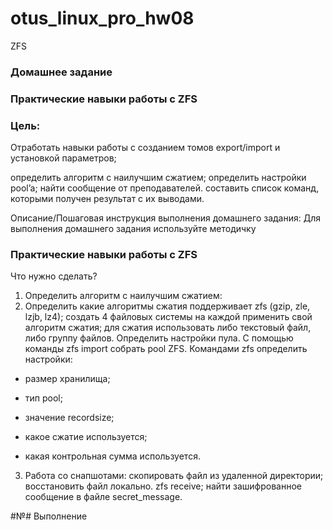 # otus_linux_pro_hw08
 ZFS


### Домашнее задание
### Практические навыки работы с ZFS

### Цель:
Отработать навыки работы с созданием томов export/import и установкой параметров;

определить алгоритм с наилучшим сжатием;
определить настройки pool’a;
найти сообщение от преподавателей.
составить список команд, которыми получен результат с их выводами.

Описание/Пошаговая инструкция выполнения домашнего задания:
Для выполнения домашнего задания используйте методичку

### Практические навыки работы с ZFS

Что нужно сделать?

1. Определить алгоритм с наилучшим сжатием:
2. Определить какие алгоритмы сжатия поддерживает zfs (gzip, zle, lzjb, lz4);
создать 4 файловых системы на каждой применить свой алгоритм сжатия;
для сжатия использовать либо текстовый файл, либо группу файлов.
Определить настройки пула.
С помощью команды zfs import собрать pool ZFS.
Командами zfs определить настройки:
   
- размер хранилища;
    
- тип pool;
    
- значение recordsize;
   
- какое сжатие используется;
   
- какая контрольная сумма используется.
3. Работа со снапшотами:
скопировать файл из удаленной директории;
восстановить файл локально. zfs receive;
найти зашифрованное сообщение в файле secret_message.

#№# Выполнение
